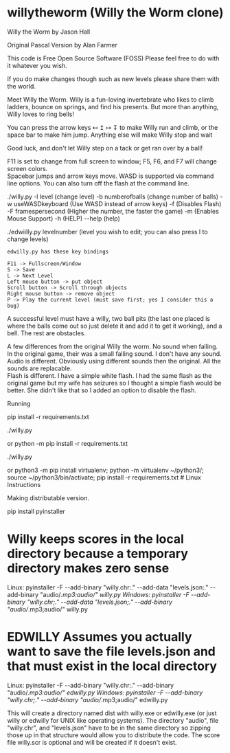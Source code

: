 # willytheworm  (Willy the Worm clone)

Willy the Worm
by Jason Hall

Original Pascal Version by Alan Farmer

This code is Free Open Source Software (FOSS)
Please feel free to do with it whatever you wish.

If you do make changes though such as new levels
please share them with the world.

Meet Willy the Worm. Willy is a fun-loving invertebrate who likes to climb ladders, bounce on springs,
and find his presents.  But more than anything, Willy loves to ring bells!

You can press the arrow keys ↤ ↥ ↦ ↧ to make Willy run and climb, or the space bar to make him jump. Anything
else will make Willy stop and wait

Good luck, and don't let Willy step on a tack or get ran over by a ball!



F11 is set to change from full screen to window; F5, F6, and F7 will change screen colors.  
Spacebar jumps and arrow keys move.  WASD is supported via command line options. 
You can also turn off the flash at the command line.  

./willy.py 
	-l level  (change level)
	-b numberofballs   (change number of balls)
	-w useWASDkeyboard  (Use WASD instead of arrow keys)
	-f (Disables Flash) 
	-F framespersecond (Higher the number, the faster the game) 
	-m (Enables Mouse Support) 
	-h (HELP) 
	--help (help)

./edwiilly.py levelnumber (level you wish to edit; you can also press l to change levels)

	edwilly.py has these key bindings
	
	F11 -> Fullscreen/Window
	S -> Save
	L -> Next Level
	Left mouse button -> put object
	Scroll button -> Scroll through objects
	Right mouse button -> remove object
	P -> Play the current level (must save first; yes I consider this a bug)
	
A successful level must have a willy, two ball pits (the last one placed is where the balls come out so just delete it and add it to get it working), and a bell.  The rest are obstacles.  



A few differences from the original Willy the worm.
	No sound when falling.  In the original game, their was a small falling sound.  I don't have any sound.
	Audio is different.  Obviously using different sounds then the original.  All the sounds are replacable.  
	Flash is different.  I have a simple white flash.  I had the same flash as the original game but my wife has seizures so I thought a simple flash would be better.  She didn't like that so I added an option to disable the flash.



Running

pip install -r requirements.txt

./willy.py


or python -m pip install -r requirements.txt

./willy.py


or python3 -m pip install virtualenv; python -m virtualenv ~/python3/; source ~/python3/bin/activate; pip install -r requirements.txt       # Linux Instructions


Making distributable version.

pip install pyinstaller


# Willy keeps scores in the local directory because a temporary directory makes zero sense

Linux:
    pyinstaller -F --add-binary "willy.chr:." --add-data "levels.json:." --add-binary "audio/*.mp3:audio/" willy.py
Windows:
    pyinstaller -F --add-binary "willy.chr;." --add-data "levels.json;." --add-binary "audio/*.mp3;audio/" willy.py


# EDWILLY Assumes you actually want to save the file levels.json and that must exist in the local directory

Linux:
    pyinstaller -F --add-binary "willy.chr:." --add-binary "audio/*.mp3:audio/" edwilly.py
Windows:
    pyinstaller -F --add-binary "willy.chr;." --add-binary "audio/*.mp3;audio/" edwilly.py

This will create a directory named dist with willy.exe or edwilly.exe (or just willy or edwilly for UNIX like operating systems).  The directory "audio", file "willy.chr", and "levels.json" have to be in the same directory so zipping those up in that structure would allow you to distribute the code.  The score file willy.scr is optional and will be created if it doesn't exist.  

